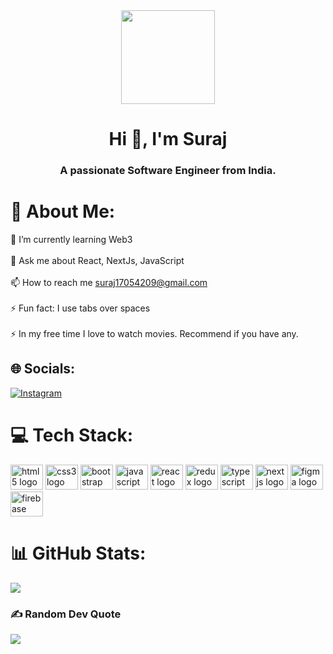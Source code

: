 <div align="center">
  <img height="150" src="https://media.giphy.com/media/f3iwJFOVOwuy7K6FFw/giphy.gif"  />
</div>

<h1 align="center">Hi 👋, I'm Suraj</h1>
<h3 align="center">A passionate Software Engineer from India.</h3>

# 💫 About Me:
🌱 I’m currently learning Web3<br><br>💬 Ask me about React, NextJs, JavaScript<br><br>📫 How to reach me suraj17054209@gmail.com<br><br>⚡ Fun fact: I use tabs over spaces<br><br>⚡ In my free time I love to watch movies. Recommend if you have any.


## 🌐 Socials:
[![Instagram](https://img.shields.io/badge/Instagram-%23E4405F.svg?logo=Instagram&logoColor=white)](https://instagram.com/_surajkumar_17) 

# 💻 Tech Stack:
<div align="left">
  <img src="https://cdn.jsdelivr.net/gh/devicons/devicon/icons/html5/html5-original.svg" height="40" width="52" alt="html5 logo"  />
  <img src="https://cdn.jsdelivr.net/gh/devicons/devicon/icons/css3/css3-original.svg" height="40" width="52" alt="css3 logo"  />
  <img src="https://cdn.jsdelivr.net/gh/devicons/devicon/icons/bootstrap/bootstrap-original.svg" height="40" width="52" alt="bootstrap logo"  />
  <img src="https://cdn.jsdelivr.net/gh/devicons/devicon/icons/javascript/javascript-original.svg" height="40" width="52" alt="javascript logo"  />
  <img src="https://cdn.jsdelivr.net/gh/devicons/devicon/icons/react/react-original.svg" height="40" width="52" alt="react logo"  />
  <img src="https://cdn.jsdelivr.net/gh/devicons/devicon/icons/redux/redux-original.svg" height="40" width="52" alt="redux logo"  />
  <img src="https://cdn.jsdelivr.net/gh/devicons/devicon/icons/typescript/typescript-original.svg" height="40" width="52" alt="typescript logo"  />
  <img src="https://cdn.jsdelivr.net/gh/devicons/devicon/icons/nextjs/nextjs-original.svg" height="40" width="52" alt="nextjs logo"  />
  <img src="https://cdn.jsdelivr.net/gh/devicons/devicon/icons/figma/figma-original.svg" height="40" width="52" alt="figma logo"  />
  <img src="https://cdn.jsdelivr.net/gh/devicons/devicon/icons/firebase/firebase-plain.svg" height="40" width="52" alt="firebase logo"  />
</div>


# 📊 GitHub Stats:
![](https://github-readme-streak-stats.herokuapp.com/?user=surajkumar85&theme=dark&hide_border=false)<br/>


### ✍️ Random Dev Quote
![](https://quotes-github-readme.vercel.app/api?type=horizontal&theme=radical)



